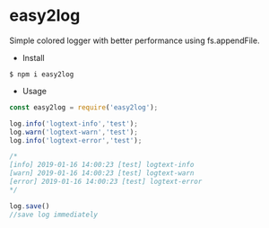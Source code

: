 # easy2log
Simple colored logger with better performance using fs.appendFile.


* Install
```
$ npm i easy2log
```

* Usage

```javascript
const easy2log = require('easy2log');

log.info('logtext-info','test');
log.warn('logtext-warn','test');
log.info('logtext-error','test');

/*
[info] 2019-01-16 14:00:23 [test] logtext-info
[warn] 2019-01-16 14:00:23 [test] logtext-warn
[error] 2019-01-16 14:00:23 [test] logtext-error
*/

log.save() 
//save log immediately




```